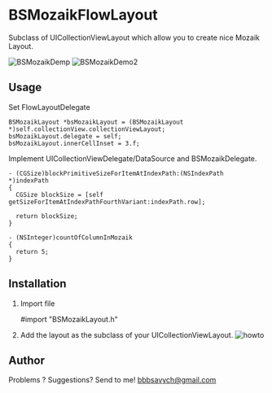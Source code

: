 # BSMozaikFlowLayout

Subclass of UICollectionViewLayout which allow you to create nice Mozaik Layout.

![BSMozaikDemp](http://i.imgur.com/VLZ4lW8.png)
![BSMozaikDemo2](http://i.imgur.com/d3dnOzX.png)



## Usage
Set FlowLayoutDelegate

    BSMozaikLayout *bsMozaikLayout = (BSMozaikLayout *)self.collectionView.collectionViewLayout;
    bsMozaikLayout.delegate = self;
    bsMozaikLayout.innerCellInset = 3.f;


Implement UICollectionViewDelegate/DataSource and BSMozaikDelegate.

    - (CGSize)blockPrimitiveSizeForItemAtIndexPath:(NSIndexPath *)indexPath
    {
      CGSize blockSize = [self getSizeForItemAtIndexPathFourthVariant:indexPath.row];
    
      return blockSize;
    }
    
    - (NSInteger)countOfColumnInMozaik
    {
      return 5;
    }

## Installation
1) Import file 
      
      #import "BSMozaikLayout.h"

2) Add the layout as the subclass of your UICollectionViewLayout.
![howto](http://i.imgur.com/STcVs8u.png)

## Author
Problems ? Suggestions? Send to me! bbbsavych@gmail.com
